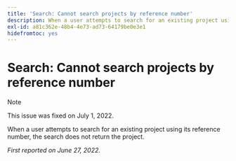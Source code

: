 ```yaml
---
title: 'Search: Cannot search projects by reference number'
description: When a user attempts to search for an existing project using its reference number, the search does not return the project.
exl-id: a81c362e-48b4-4e73-ad73-64179be0e3e1
hidefromtoc: yes
---
```

# Search: Cannot search projects by reference number

>[!NOTE]
>
>This issue was fixed on July 1, 2022.

When a user attempts to search for an existing project using its reference number, the search does not return the project.

_First reported on June 27, 2022._
